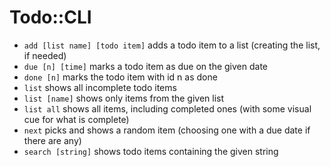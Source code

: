 # Todo::CLI

* `add [list name] [todo item]` adds a todo item to a list (creating the list, if needed)
* `due [n] [time]` marks a todo item as due on the given date
* `done [n]` marks the todo item with id n as done
* `list` shows all incomplete todo items
* `list [name]` shows only items from the given list
* `list all` shows all items, including completed ones (with some visual cue for what is complete)
* `next` picks and shows a random item (choosing one with a due date if there are any)
* `search [string]` shows todo items containing the given string
